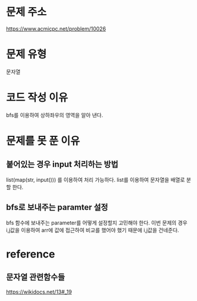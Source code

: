 # 문제 주소
https://www.acmicpc.net/problem/10026
# 문제 유형
문자열
# 코드 작성 이유
bfs를 이용하여 상하좌우의 영역을 알아 낸다.
# 문제를 못 푼 이유
## 붙어있는 경우 input 처리하는 방법
list(map(str, input())) 를 이용하여 처리 가능하다.
list를 이용하여 문자열을 배열로 분할 한다.
## bfs로 보내주는 paramter 설정
bfs 함수에 보내주는 parameter를 어떻게 설정할지 고민해야 한다.
이번 문제의 경우 i,j값을 이용하여 arr에 값에 접근하여 비교를 했어야 했기 때문에 i,j값을 건네준다.


# reference
## 문자열 관련함수들
https://wikidocs.net/13#_19